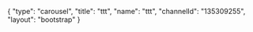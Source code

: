 {
    "type": "carousel",
    "title": "ttt",
    "name": "ttt",
    "channelId": "135309255",
    "layout": "bootstrap"
}